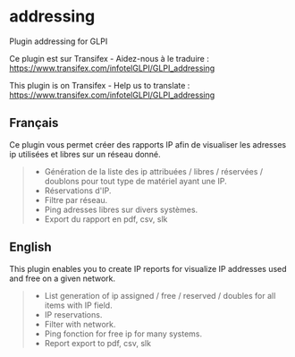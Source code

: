 # addressing
Plugin addressing for GLPI

Ce plugin est sur Transifex - Aidez-nous à le traduire :
https://www.transifex.com/infotelGLPI/GLPI_addressing

This plugin is on Transifex - Help us to translate :
https://www.transifex.com/infotelGLPI/GLPI_addressing

## Français

Ce plugin vous permet créer des rapports IP afin de visualiser les adresses ip utilisées et libres sur un réseau donné.
> * Génération de la liste des ip attribuées / libres / réservées / doublons pour tout type de matériel ayant une IP.
> * Réservations d'IP.
> * Filtre par réseau.
> * Ping adresses libres sur divers systèmes.
> * Export du rapport en pdf, csv, slk

## English

This plugin enables you to create IP reports for visualize IP addresses used and free on a given network.
> * List generation of ip assigned / free / reserved / doubles for all items with IP field.
> * IP reservations.
> * Filter with network.
> * Ping fonction for free ip for many systems.
> * Report export to pdf, csv, slk
